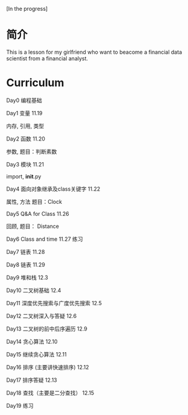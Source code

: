 [In the progress]
# 简介
This is a lesson for my girlfriend who want to beacome a financial data scientist from a financial analyst.

# Curriculum

Day0 编程基础

Day1 变量 11.19

内存, 引用, 类型

Day2 函数 11.20

参数, 题目：判断素数

Day3 模块 11.21

import, __init__.py

Day4 面向对象继承及class关键字 11.22

属性, 方法
题目：Clock

Day5 Q&A for Class 11.26

回顾, 
题目： Distance

Day6 Class and time 11.27
练习

Day7  链表    11.28

Day8 链表 11.29

Day9 堆和栈 12.3

Day10 二叉树基础 12.4

Day11 深度优先搜索与广度优先搜索 12.5

Day12 二叉树深入与答疑 12.6

Day13 二叉树的前中后序遍历 12.9

Day14 贪心算法 12.10

Day15 继续贪心算法 12.11

Day16 排序 (主要讲快速排序) 12.12

Day17 排序答疑 12.13

Day18 查找（主要是二分查找） 12.15

Day19 练习